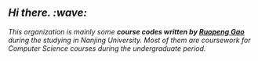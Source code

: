<h2><em> Hi there. :wave: </em></h2>

<!--

**Here are some ideas to get you started:**

🙋‍♀️ A short introduction - what is your organization all about?
🌈 Contribution guidelines - how can the community get involved?
👩‍💻 Useful resources - where can the community find your docs? Is there anything else the community should know?
🍿 Fun facts - what does your team eat for breakfast?
🧙 Remember, you can do mighty things with the power of [Markdown](https://docs.github.com/github/writing-on-github/getting-started-with-writing-and-formatting-on-github/basic-writing-and-formatting-syntax)
-->

<!-- Introduction -->
<p>
  <em>This organization is mainly some <strong>course codes written by <a href="https://github.com/HELLORPG">Ruopeng Gao</a></strong> during the studying in Nanjing University. Most of them are coursework for Computer Science courses during the undergraduate period.</em>
</p>
